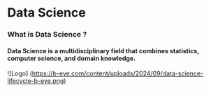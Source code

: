 
# Data Science 
### What is Data Science ?

#### Data Science is a multidisciplinary field that combines statistics, computer science, and domain knowledge.

![Logo] (https://b-eye.com/content/uploads/2024/09/data-science-lifecycle-b-eye.png)
